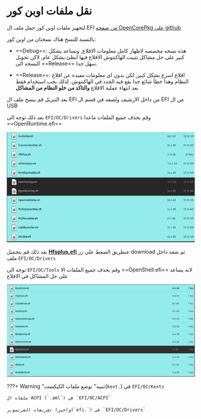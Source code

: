 # نقل ملفات اوبن كور

لتجهيز ملفات اوبن كور حمل ملف ال EFI [من صفحه OpenCorePkg على github](https://github.com/acidanthera/OpenCorePkg/releases/)

بالنسبة للنسخ هناك نسختان من اوبن كور:

- ==Debug==: هذه نسخه مخصصه لاظهار كامل معلومات الاقلاع, وتساعد بشكل كبير على حل مشاكل تثبيت الهاكنتوش
الاقلاع فيها ابطئ بشكل عام, لاكن تحويل النسخه الى ==Release== سهل جدا.

- ==Release==: اقلاع اسرع بشكل كبير, لكن بدون اي معلومات مفيدة عن اقلاع النظام وهذا خطأ شائع جدا يقع فيه الجدد في الهاكنتوش.
لذلك يجب استخدام فقط بعد انتهاء عملية الاقلاع **والتاكد من خلو النظام من المشاكل**

بعد التنزيل قم بنسخ ملف ال EFI من داخل الارشيف ولصقه في قسم ال EFI من ال USB

بعد ذلك توجه الى ``EFI/OC/Drivers`` وقم بحذف جميع الملفات ماعدا ==OpenRuntime.efi==

![](/img/Opencore/drivers.png)

بعد ذلك قم بتحميل **[Hfsplus.efi](https://github.com/acidanthera/OcBinaryData/blob/master/Drivers/HfsPlus.efi)** عنطريق الضغط على زر download  ثم ضعه داخل ملف ``EFI/OC/Drivers``

توجه الى ``EFI/OC/Tools`` وقم بحذف جميع الملفات الا ==OpenShell.efi== لانه يساعد على حل المشاكل في الاقلاع

![](/img/Opencore/tools.png)

???+ Warning "تنبيه"
	توضع ملفات الكيكست(`kext.`) في ``EFI/OC/Kexts``
	
	ملفات ال ACPI (`.aml`) في `EFI/OC/ACPI`
	
	واخيرا تعريفات الفريموير(`efi.`) في `EFI/OC/Drivers`
